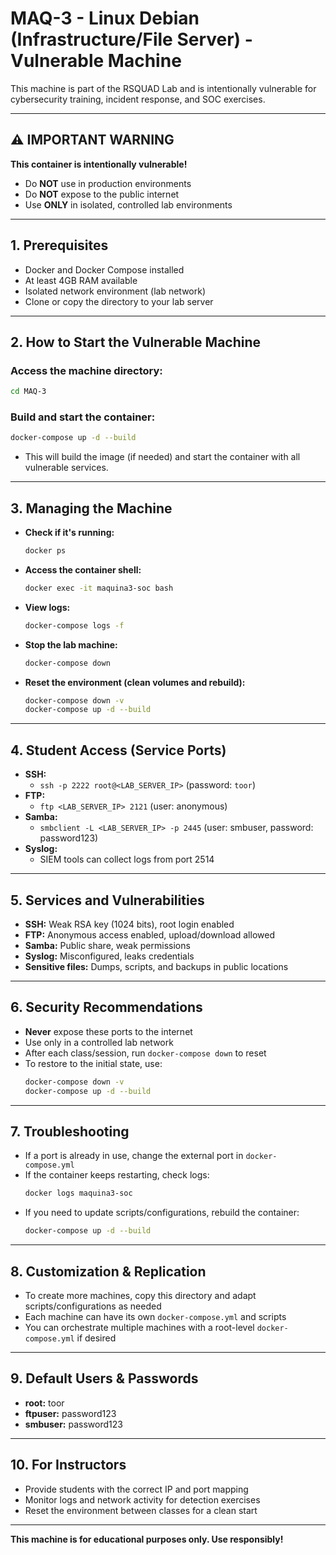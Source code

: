 # MAQ-3 - Linux Debian (Infrastructure/File Server) - Vulnerable Machine

This machine is part of the RSQUAD Lab and is intentionally vulnerable for cybersecurity training, incident response, and SOC exercises.

---

## ⚠️ IMPORTANT WARNING
**This container is intentionally vulnerable!**
- Do **NOT** use in production environments
- Do **NOT** expose to the public internet
- Use **ONLY** in isolated, controlled lab environments

---

## 1. Prerequisites
- Docker and Docker Compose installed
- At least 4GB RAM available
- Isolated network environment (lab network)
- Clone or copy the directory to your lab server

---

## 2. How to Start the Vulnerable Machine

### Access the machine directory:
```bash
cd MAQ-3
```

### Build and start the container:
```bash
docker-compose up -d --build
```
- This will build the image (if needed) and start the container with all vulnerable services.

---

## 3. Managing the Machine

- **Check if it's running:**
  ```bash
  docker ps
  ```
- **Access the container shell:**
  ```bash
  docker exec -it maquina3-soc bash
  ```
- **View logs:**
  ```bash
  docker-compose logs -f
  ```
- **Stop the lab machine:**
  ```bash
  docker-compose down
  ```
- **Reset the environment (clean volumes and rebuild):**
  ```bash
  docker-compose down -v
  docker-compose up -d --build
  ```

---

## 4. Student Access (Service Ports)

- **SSH:**
  - `ssh -p 2222 root@<LAB_SERVER_IP>` (password: `toor`)
- **FTP:**
  - `ftp <LAB_SERVER_IP> 2121` (user: anonymous)
- **Samba:**
  - `smbclient -L <LAB_SERVER_IP> -p 2445` (user: smbuser, password: password123)
- **Syslog:**
  - SIEM tools can collect logs from port 2514

---

## 5. Services and Vulnerabilities

- **SSH:** Weak RSA key (1024 bits), root login enabled
- **FTP:** Anonymous access enabled, upload/download allowed
- **Samba:** Public share, weak permissions
- **Syslog:** Misconfigured, leaks credentials
- **Sensitive files:** Dumps, scripts, and backups in public locations

---

## 6. Security Recommendations
- **Never** expose these ports to the internet
- Use only in a controlled lab network
- After each class/session, run `docker-compose down` to reset
- To restore to the initial state, use:
  ```bash
  docker-compose down -v
  docker-compose up -d --build
  ```

---

## 7. Troubleshooting
- If a port is already in use, change the external port in `docker-compose.yml`
- If the container keeps restarting, check logs:
  ```bash
  docker logs maquina3-soc
  ```
- If you need to update scripts/configurations, rebuild the container:
  ```bash
  docker-compose up -d --build
  ```

---

## 8. Customization & Replication
- To create more machines, copy this directory and adapt scripts/configurations as needed
- Each machine can have its own `docker-compose.yml` and scripts
- You can orchestrate multiple machines with a root-level `docker-compose.yml` if desired

---

## 9. Default Users & Passwords
- **root:** toor
- **ftpuser:** password123
- **smbuser:** password123

---

## 10. For Instructors
- Provide students with the correct IP and port mapping
- Monitor logs and network activity for detection exercises
- Reset the environment between classes for a clean start

---

**This machine is for educational purposes only. Use responsibly!** 